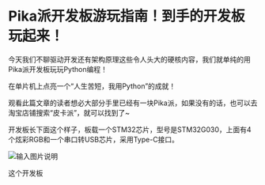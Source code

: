 # Pika派开发板游玩指南！到手的开发板玩起来！

今天我们不聊驱动开发还有架构原理这些令人头大的硬核内容，我们就单纯的用Pika派开发板玩玩Python编程！

在单片机上点亮一个“人生苦短，我用Python”的成就！

观看此篇文章的读者想必大部分手里已经有一块Pika派，如果没有的话，也可以去淘宝店铺搜索“皮卡派”，就可以找到了~

开发板长下面这个样子，板载一个STM32芯片，型号是STM32G030，上面有4个炫彩RGB和一个串口转USB芯片，采用Type-C接口。

![输入图片说明](https://images.gitee.com/uploads/images/2021/1122/193551_ac53c408_5521445.png "屏幕截图.png")

这个开发板